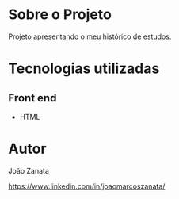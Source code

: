 


# Sobre o Projeto

Projeto apresentando o meu histórico de estudos.

# Tecnologias utilizadas
## Front end
- HTML 


# Autor

João Zanata

https://www.linkedin.com/in/joaomarcoszanata/

